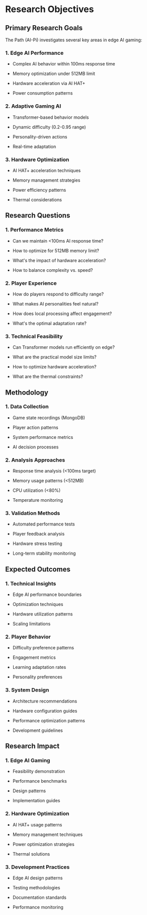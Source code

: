 # Research Objectives

## Primary Research Goals

The Path (AI-Pi) investigates several key areas in edge AI gaming:

### 1. Edge AI Performance

* Complex AI behavior within 100ms response time

* Memory optimization under 512MB limit

* Hardware acceleration via AI HAT+

* Power consumption patterns

### 2. Adaptive Gaming AI

* Transformer-based behavior models

* Dynamic difficulty (0.2-0.95 range)

* Personality-driven actions

* Real-time adaptation

### 3. Hardware Optimization

* AI HAT+ acceleration techniques

* Memory management strategies

* Power efficiency patterns

* Thermal considerations

## Research Questions

### 1. Performance Metrics

* Can we maintain <100ms AI response time?

* How to optimize for 512MB memory limit?

* What's the impact of hardware acceleration?

* How to balance complexity vs. speed?

### 2. Player Experience

* How do players respond to difficulty range?

* What makes AI personalities feel natural?

* How does local processing affect engagement?

* What's the optimal adaptation rate?

### 3. Technical Feasibility

* Can Transformer models run efficiently on edge?

* What are the practical model size limits?

* How to optimize hardware acceleration?

* What are the thermal constraints?

## Methodology

### 1. Data Collection

* Game state recordings (MongoDB)

* Player action patterns

* System performance metrics

* AI decision processes

### 2. Analysis Approaches

* Response time analysis (<100ms target)

* Memory usage patterns (<512MB)

* CPU utilization (<80%)

* Temperature monitoring

### 3. Validation Methods

* Automated performance tests

* Player feedback analysis

* Hardware stress testing

* Long-term stability monitoring

## Expected Outcomes

### 1. Technical Insights

* Edge AI performance boundaries

* Optimization techniques

* Hardware utilization patterns

* Scaling limitations

### 2. Player Behavior

* Difficulty preference patterns

* Engagement metrics

* Learning adaptation rates

* Personality preferences

### 3. System Design

* Architecture recommendations

* Hardware configuration guides

* Performance optimization patterns

* Development guidelines

## Research Impact

### 1. Edge AI Gaming

* Feasibility demonstration

* Performance benchmarks

* Design patterns

* Implementation guides

### 2. Hardware Optimization

* AI HAT+ usage patterns

* Memory management techniques

* Power optimization strategies

* Thermal solutions

### 3. Development Practices

* Edge AI design patterns

* Testing methodologies

* Documentation standards

* Performance monitoring
